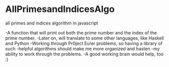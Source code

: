 # AllPrimesandIndicesAlgo
all primes and indices algorithm in javascript

-A function that will print out both the prime number and the index of the prime number.
-Later on, will translate to some other languages, like Haskell and Python
-Working through Pr0ject Eu!er problems, so having a library of such 
-helpful algorithms should make me more organized and hasten
-my ability to work through the problems.
-A good working brain would help, too :)
